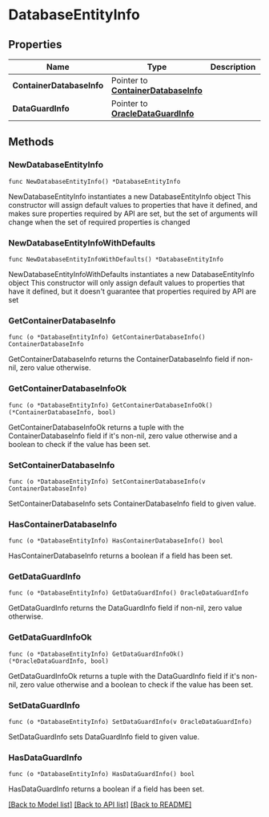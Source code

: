 # DatabaseEntityInfo

## Properties

Name | Type | Description | Notes
------------ | ------------- | ------------- | -------------
**ContainerDatabaseInfo** | Pointer to [**ContainerDatabaseInfo**](ContainerDatabaseInfo.md) |  | [optional] 
**DataGuardInfo** | Pointer to [**OracleDataGuardInfo**](OracleDataGuardInfo.md) |  | [optional] 

## Methods

### NewDatabaseEntityInfo

`func NewDatabaseEntityInfo() *DatabaseEntityInfo`

NewDatabaseEntityInfo instantiates a new DatabaseEntityInfo object
This constructor will assign default values to properties that have it defined,
and makes sure properties required by API are set, but the set of arguments
will change when the set of required properties is changed

### NewDatabaseEntityInfoWithDefaults

`func NewDatabaseEntityInfoWithDefaults() *DatabaseEntityInfo`

NewDatabaseEntityInfoWithDefaults instantiates a new DatabaseEntityInfo object
This constructor will only assign default values to properties that have it defined,
but it doesn't guarantee that properties required by API are set

### GetContainerDatabaseInfo

`func (o *DatabaseEntityInfo) GetContainerDatabaseInfo() ContainerDatabaseInfo`

GetContainerDatabaseInfo returns the ContainerDatabaseInfo field if non-nil, zero value otherwise.

### GetContainerDatabaseInfoOk

`func (o *DatabaseEntityInfo) GetContainerDatabaseInfoOk() (*ContainerDatabaseInfo, bool)`

GetContainerDatabaseInfoOk returns a tuple with the ContainerDatabaseInfo field if it's non-nil, zero value otherwise
and a boolean to check if the value has been set.

### SetContainerDatabaseInfo

`func (o *DatabaseEntityInfo) SetContainerDatabaseInfo(v ContainerDatabaseInfo)`

SetContainerDatabaseInfo sets ContainerDatabaseInfo field to given value.

### HasContainerDatabaseInfo

`func (o *DatabaseEntityInfo) HasContainerDatabaseInfo() bool`

HasContainerDatabaseInfo returns a boolean if a field has been set.

### GetDataGuardInfo

`func (o *DatabaseEntityInfo) GetDataGuardInfo() OracleDataGuardInfo`

GetDataGuardInfo returns the DataGuardInfo field if non-nil, zero value otherwise.

### GetDataGuardInfoOk

`func (o *DatabaseEntityInfo) GetDataGuardInfoOk() (*OracleDataGuardInfo, bool)`

GetDataGuardInfoOk returns a tuple with the DataGuardInfo field if it's non-nil, zero value otherwise
and a boolean to check if the value has been set.

### SetDataGuardInfo

`func (o *DatabaseEntityInfo) SetDataGuardInfo(v OracleDataGuardInfo)`

SetDataGuardInfo sets DataGuardInfo field to given value.

### HasDataGuardInfo

`func (o *DatabaseEntityInfo) HasDataGuardInfo() bool`

HasDataGuardInfo returns a boolean if a field has been set.


[[Back to Model list]](../README.md#documentation-for-models) [[Back to API list]](../README.md#documentation-for-api-endpoints) [[Back to README]](../README.md)


